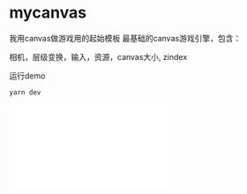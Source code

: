 # mycanvas
我用canvas做游戏用的起始模板
最基础的canvas游戏引擎，包含：

相机，层级变换，输入，资源，canvas大小, zindex

运行demo

```
yarn dev
```

![demo.ts](./src/demo.ts)